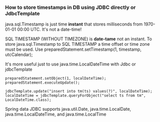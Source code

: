 ### How to store timestamps in DB using JDBC directly or JdbcTemplate

java.sql.Timestamp is just time **instant** that stores milliseconds from 1970-01-01 00:00 UTC.
It's not a date-time!

SQL TIMESTAMP (WITHOUT TIMEZONE) is **date-tame** not an instant.
To store java.sql.Timestamp to SQL TIMESTAMP a time offset or time zone must be used.
Use preparedStatement.setTimestamp(1, timestamp, utcCalendar);

It's more useful just to use java.time.LocalDateTime with Jdbc or jdbcTemplate

```
preparedStatement.setObject(1, localDateTime);
preparedStatement.executeUpdate();

jdbcTemplate.update("insert into tm(ts) values(?)", localDateTime);
localDateTime = jdbcTemplate.queryForObject("select ts from tm", LocalDateTime.class);
```

Spring data JDBC supports java.util.Date, java.time.LocalDate, java.time.LocalDateTime, and java.time.LocalTime
